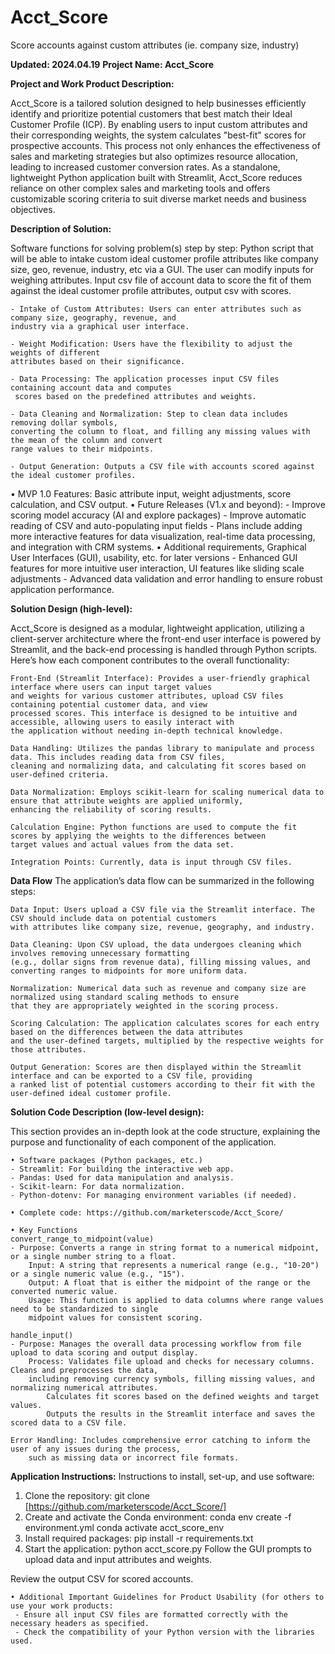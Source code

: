 # Acct_Score
Score accounts against custom attributes (ie. company size, industry)

**Updated: 2024.04.19**
**Project Name: Acct_Score**

**Project and Work Product Description:**

Acct_Score is a tailored solution designed to help businesses efficiently identify and prioritize potential customers that best match their Ideal Customer Profile (ICP). By enabling users to input custom attributes and their corresponding weights, the system calculates "best-fit" scores for prospective accounts. This process not only enhances the effectiveness of sales and marketing strategies but also optimizes resource allocation, leading to increased customer conversion rates. As a standalone, lightweight Python application built with Streamlit, Acct_Score reduces reliance on other complex sales and marketing tools and offers customizable scoring criteria to suit diverse market needs and business objectives.

**Description of Solution:**

Software functions for solving problem(s) step by step: Python script that will be able to intake custom ideal customer profile attributes like company size, geo, revenue, industry, etc via a GUI. The user can modify inputs for weighing attributes. Input csv file of account data to score the fit of them against the ideal customer profile attributes, output csv with scores.

	- Intake of Custom Attributes: Users can enter attributes such as company size, geography, revenue, and 
 	industry via a graphical user interface.
  
	- Weight Modification: Users have the flexibility to adjust the weights of different 
 	attributes based on their significance.
  
	- Data Processing: The application processes input CSV files containing account data and computes 
	 scores based on the predefined attributes and weights.
  
  	- Data Cleaning and Normalization: Step to clean data includes removing dollar symbols, 
   	converting the column to float, and filling any missing values with the mean of the column and convert 
   	range values to their midpoints.
    
	- Output Generation: Outputs a CSV file with accounts scored against the ideal customer profiles.
  
• MVP 1.0 Features: Basic attribute input, weight adjustments, score calculation, and CSV output.
• Future Releases (V1.x and beyond): 
 	- Improve scoring model accuracy (AI and explore packages)
   	- Improve automatic reading of CSV and auto-populating input fields
 	- Plans include adding more interactive features for data visualization, real-time data processing, and integration with CRM systems.
 • Additional requirements, Graphical User Interfaces (GUI), usability, etc. for later versions
     	- Enhanced GUI features for more intuitive user interaction, UI features like sliding scale adjustments
 	- Advanced data validation and error handling to ensure robust application performance.
    
**Solution Design (high-level):**

Acct_Score is designed as a modular, lightweight application, utilizing a client-server architecture where the front-end user interface is powered by Streamlit, and the back-end processing is handled through Python scripts. Here’s how each component contributes to the overall functionality:

	Front-End (Streamlit Interface): Provides a user-friendly graphical interface where users can input target values 
 	and weights for various customer attributes, upload CSV files containing potential customer data, and view 
  	processed scores. This interface is designed to be intuitive and accessible, allowing users to easily interact with
   	the application without needing in-depth technical knowledge.

	Data Handling: Utilizes the pandas library to manipulate and process data. This includes reading data from CSV files,
 	cleaning and normalizing data, and calculating fit scores based on user-defined criteria.
	
 	Data Normalization: Employs scikit-learn for scaling numerical data to ensure that attribute weights are applied uniformly,
  	enhancing the reliability of scoring results.
	
 	Calculation Engine: Python functions are used to compute the fit scores by applying the weights to the differences between
  	target values and actual values from the data set.

	Integration Points: Currently, data is input through CSV files.

**Data Flow**
The application’s data flow can be summarized in the following steps:

	Data Input: Users upload a CSV file via the Streamlit interface. The CSV should include data on potential customers
 	with attributes like company size, revenue, geography, and industry.
	
 	Data Cleaning: Upon CSV upload, the data undergoes cleaning which involves removing unnecessary formatting 
  	(e.g., dollar signs from revenue data), filling missing values, and converting ranges to midpoints for more uniform data.
   
	Normalization: Numerical data such as revenue and company size are normalized using standard scaling methods to ensure
 	that they are appropriately weighted in the scoring process.
  
	Scoring Calculation: The application calculates scores for each entry based on the differences between the data attributes
 	and the user-defined targets, multiplied by the respective weights for those attributes.
  
	Output Generation: Scores are then displayed within the Streamlit interface and can be exported to a CSV file, providing
 	a ranked list of potential customers according to their fit with the user-defined ideal customer profile.

**Solution Code Description (low-level design):**

This section provides an in-depth look at the code structure, explaining the purpose and functionality of each component of the application.
 
    • Software packages (Python packages, etc.)
	- Streamlit: For building the interactive web app.
	- Pandas: Used for data manipulation and analysis.
	- Scikit-learn: For data normalization.
	- Python-dotenv: For managing environment variables (if needed).

	• Complete code: https://github.com/marketerscode/Acct_Score/

    • Key Functions
	convert_range_to_midpoint(value)
	- Purpose: Converts a range in string format to a numerical midpoint, or a single number string to a float.
		Input: A string that represents a numerical range (e.g., "10-20") or a single numeric value (e.g., "15").
		Output: A float that is either the midpoint of the range or the converted numeric value.
		Usage: This function is applied to data columns where range values need to be standardized to single 
  		midpoint values for consistent scoring.
	
 	handle_input()
	- Purpose: Manages the overall data processing workflow from file upload to data scoring and output display.
		Process: Validates file upload and checks for necessary columns. Cleans and preprocesses the data, 
  		including removing currency symbols, filling missing values, and normalizing numerical attributes. 
    		Calculates fit scores based on the defined weights and target values. 
      		Outputs the results in the Streamlit interface and saves the scored data to a CSV file.
	
 	Error Handling: Includes comprehensive error catching to inform the user of any issues during the process, 
  		such as missing data or incorrect file formats.
    
**Application Instructions:**
        Instructions to install, set-up, and use software:
1. Clone the repository:
	git clone [https://github.com/marketerscode/Acct_Score/]
2. Create and activate the Conda environment:
	conda env create -f environment.yml
	conda activate acct_score_env
3. Install required packages:
	pip install -r requirements.txt
4. Start the application:
	python acct_score.py
Follow the GUI prompts to upload data and input attributes and weights.

Review the output CSV for scored accounts.
            
    • Additional Important Guidelines for Product Usability (for others to use your work products:
	 - Ensure all input CSV files are formatted correctly with the necessary headers as specified.
	 - Check the compatibility of your Python version with the libraries used.
